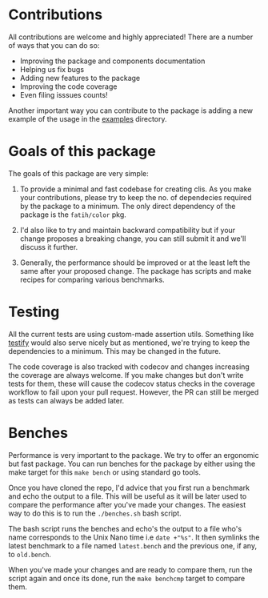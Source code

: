 # Contributions

All contributions are welcome and highly appreciated! There are a number of ways that you can do so:

- Improving the package and components documentation
- Helping us fix bugs
- Adding new features to the package
- Improving the code coverage
- Even filing isssues counts!

Another important way you can contribute to the package is adding a new example of the usage in the [examples](./examples/) directory.

# Goals of this package

The goals of this package are very simple:

1. To provide a minimal and fast codebase for creating clis. As you make your contributions, please try to keep the no. of dependecies required by the package to a minimum. The only direct dependency of the package is the `fatih/color` pkg.

2. I'd also like to try and maintain backward compatibility but if your change proposes a breaking change, you can still submit it and we'll discuss it further.

3. Generally, the performance should be improved or at the least left the same after your proposed change. The package has scripts and make recipes for comparing various benchmarks.

# Testing

All the current tests are using custom-made assertion utils. Something like [testify]("https://github.com/u/testify") would also serve nicely but as mentioned, we're trying to keep the dependencies to a minimum. This may be changed in the future.

The code coverage is also tracked with codecov and changes increasing the coverage are always welcome. If you make changes but don't write tests for them, these will cause the codecov status checks in the coverage workflow to fail upon your pull request. However, the PR can still be merged as tests can always be added later.

# Benches

Performance is very important to the package. We try to offer an ergonomic but fast package. You can run benches for the package by either using the make target for this `make bench` or using standard go tools.

Once you have cloned the repo, I'd advice that you first run a benchmark and echo the output to a file. This will be useful as it will be later used to compare the performance after you've made your changes. The easiest way to do this is to run the `./benches.sh` bash script.

The bash script runs the benches and echo's the output to a file who's name corresponds to the Unix Nano time i.e `date +"%s"`. It then symlinks the latest benchmark to a file named `latest.bench` and the previous one, if any, to `old.bench`.

When you've made your changes and are ready to compare them, run the script again and once its done, run the `make benchcmp` target to compare them.
